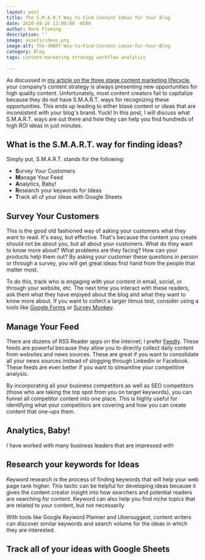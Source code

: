 ```yaml
---
layout: post
title: The S.M.A.R.T Way to Find Content Ideas for Your Blog
date: 2020-08-26 11:00:00 -0500
author: Mark Fleming
description: ''
image: assets/ideas.png
image-alt: The-SMART-Way-to-Find-Content-ideas-for-Your-Blog
category: Blog
tags: content-marketing strategy workflow analytics

---
```

As discussed in [my article on the three stage content marketing lifecycle](https://markdfleming.com/streamline-your-content-marketing-strategy-with-the-three-stage-lifecycle/ "my article on the three stage content marketing lifecycle"), your company’s content strategy is always presenting new opportunities for high quality content. Unfortunately, most content creators fail to capitalize because they do not have S.M.A.R.T. ways for recognizing these opportunities. This ends up leading to either blasé content or ideas that are inconsistent with your blog's brand. Yuck! In this post, I will discuss what S.M.A.R.T. ways are out there and how they can help you find hundreds of high ROI ideas in just minutes.

## What is the S.M.A.R.T. way for finding ideas?

Simply put, S.M.A.R.T. stands for the following:

* **S**urvey Your Customers
* **M**anage Your Feed
* **A**nalytics, Baby!
* **R**esearch your keywords for Ideas
* **T**rack all of your ideas with Google Sheets

## Survey Your Customers

This is the good old fashioned way of asking your customers what they want to read. It's easy, but effective. That's because the content you create should not be about you, but all about your customers. What do they want to know more about? What problems are they facing? How can your products help them out? By asking your customer these questions in person or through a survey, you will get great ideas first hand from the people that matter most.

To do this, track who is engaging with your content in email, social, or through your website, etc. The next time you interact with these readers, ask them what they have enjoyed about the blog and what they want to know more about. If you want to collect a larger litmus test, consider using a tools like [Google Forms](https://www.google.com/forms/about/ "Google Forms") or [Survey Monkey](https://www.surveymonkey.com/ "Survey Monkey"). 

## Manage Your Feed

There are dozens of RSS Reader apps on the internet; I prefer [Feedly](https://feedly.com/ "Feedly"). These feeds are powerful because they allow you to directly collect daily content from websites and news sources. These are great if you want to consolidate all your news sources instead of slogging through Linkedin or Facebook. These feeds are even better if you want to streamline your competitive analysis.

By incorporating all your business competitors as well as SEO competitors (those who are taking the top spot from you on target keywords), you can funnel all competitor content into one place. This is highly useful for identifying what your competitors are covering and how you can create content that one-ups them.

## Analytics, Baby!

I have worked with many business leaders that are impressed with 

## Research your keywords for Ideas

Keyword research is the process of finding keywords that will help your web page rank higher. This tactic can be helpful for developing ideas because it gives the content creator insight into how searchers and potential readers are searching for content. Keyword can also help you find niche topics that are related to your content, but not necessarily

With tools like Google Keyword Planner and Ubersuggest, content writers can discover similar keywords and search volume for the ideas in which they are interested.

## Track all of your ideas with Google Sheets